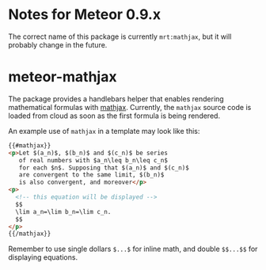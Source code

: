 # Notes for Meteor 0.9.x

The correct name of this package is currently `mrt:mathjax`,
but it will probably change in the future.

meteor-mathjax
==============

The package provides a handlebars helper that enables rendering mathematical formulas with [mathjax](http://www.mathjax.org/). Currently, the `mathjax` source code is loaded from cloud as soon as the first formula is being rendered.

An example use of `mathjax` in a template may look like this:
```html
{{#mathjax}}
<p>Let $(a_n)$, $(b_n)$ and $(c_n)$ be series
   of real numbers with $a_n\leq b_n\leq c_n$
   for each $n$. Supposing that $(a_n)$ and $(c_n)$
   are convergent to the same limit, $(b_n)$
   is also convergent, and moreover</p>
<p>
  <!-- this equation will be displayed -->
  $$
  \lim a_n=\lim b_n=\lim c_n.
  $$
</p>
{{/mathjax}}
```

Remember to use single dollars `$...$` for inline math, and double `$$...$$` for displaying equations.